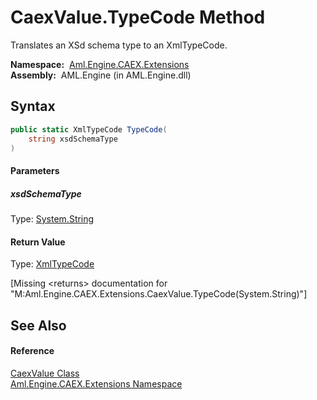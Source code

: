 CaexValue.TypeCode Method
=========================
Translates an XSd schema type to an XmlTypeCode.

  **Namespace:**  [Aml.Engine.CAEX.Extensions][1]  
  **Assembly:**  AML.Engine (in AML.Engine.dll)

Syntax
------

```csharp
public static XmlTypeCode TypeCode(
	string xsdSchemaType
)
```

#### Parameters

##### *xsdSchemaType*
Type: [System.String][2]  


#### Return Value
Type: [XmlTypeCode][3]  

[Missing &lt;returns> documentation for "M:Aml.Engine.CAEX.Extensions.CaexValue.TypeCode(System.String)"]


See Also
--------

#### Reference
[CaexValue Class][4]  
[Aml.Engine.CAEX.Extensions Namespace][1]  

[1]: ../README.md
[2]: https://docs.microsoft.com/dotnet/api/system.string
[3]: https://docs.microsoft.com/dotnet/api/system.xml.schema.xmltypecode
[4]: README.md
[5]: https://www.automationml.org
[6]: ../../icons/logoShade.png